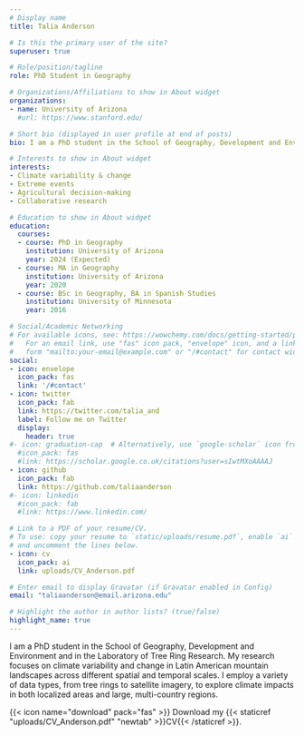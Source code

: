 ```yaml
---
# Display name
title: Talia Anderson

# Is this the primary user of the site?
superuser: true

# Role/position/tagline
role: PhD Student in Geography

# Organizations/Affiliations to show in About widget
organizations:
- name: University of Arizona
  #url: https://www.stanford.edu/

# Short bio (displayed in user profile at end of posts)
bio: I am a PhD student in the School of Geography, Development and Environment and in the Laboratory of Tree Ring Research. My research focuses on climate variability and change in Latin American mountain landscapes across different spatial and temporal scales. I employ a variety of data types, from tree rings to satellite imagery, to explore climate impacts in both localized areas and large, multi-country regions. 

# Interests to show in About widget
interests:
- Climate variability & change
- Extreme events
- Agricultural decision-making
- Collaborative research

# Education to show in About widget
education:
  courses:
  - course: PhD in Geography
    institution: University of Arizona
    year: 2024 (Expected)
  - course: MA in Geography
    institution: University of Arizona
    year: 2020
  - course: BSc in Geography, BA in Spanish Studies
    institution: University of Minnesota
    year: 2016

# Social/Academic Networking
# For available icons, see: https://wowchemy.com/docs/getting-started/page-builder/#icons
#   For an email link, use "fas" icon pack, "envelope" icon, and a link in the
#   form "mailto:your-email@example.com" or "/#contact" for contact widget.
social:
- icon: envelope
  icon_pack: fas
  link: '/#contact'
- icon: twitter
  icon_pack: fab
  link: https://twitter.com/talia_and
  label: Follow me on Twitter
  display:
    header: true
#- icon: graduation-cap  # Alternatively, use `google-scholar` icon from `ai` icon pack
  #icon_pack: fas
  #link: https://scholar.google.co.uk/citations?user=sIwtMXoAAAAJ
- icon: github
  icon_pack: fab
  link: https://github.com/taliaanderson
#- icon: linkedin
  #icon_pack: fab
  #link: https://www.linkedin.com/

# Link to a PDF of your resume/CV.
# To use: copy your resume to `static/uploads/resume.pdf`, enable `ai` icons in `params.toml`, 
# and uncomment the lines below.
- icon: cv
  icon_pack: ai
  link: uploads/CV_Anderson.pdf

# Enter email to display Gravatar (if Gravatar enabled in Config)
email: "taliaanderson@email.arizona.edu"

# Highlight the author in author lists? (true/false)
highlight_name: true
---
```


I am a PhD student in the School of Geography, Development and Environment and in the Laboratory of Tree Ring Research. My research focuses on climate variability and change in Latin American mountain landscapes across different spatial and temporal scales. I employ a variety of data types, from tree rings to satellite imagery, to explore climate impacts in both localized areas and large, multi-country regions. 

{{< icon name="download" pack="fas" >}} Download my {{< staticref "uploads/CV_Anderson.pdf" "newtab" >}}CV{{< /staticref >}}.
